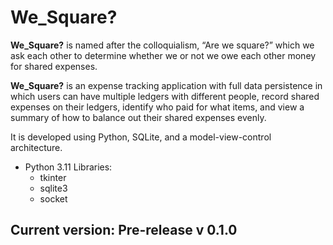 # We_Square?

**We_Square?** is named after the colloquialism, “Are we square?” which we ask each other to determine whether we or not we owe each other money for shared expenses.

**We_Square?** is an expense tracking application with full data persistence in which users can have multiple ledgers with different people, record shared expenses on their ledgers, identify who paid for what items, and view a summary of how to balance out their shared expenses evenly.

It is developed using Python, SQLite, and a model-view-control architecture.
- Python 3.11 Libraries:
  - tkinter
  - sqlite3
  - socket

## Current version: Pre-release v 0.1.0
